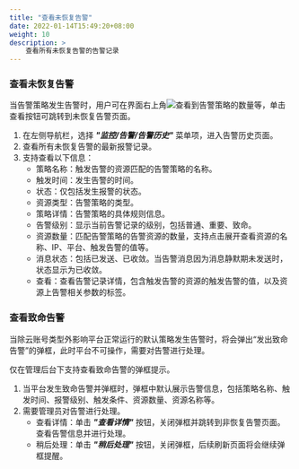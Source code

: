 ```yaml
---
title: "查看未恢复告警"
date: 2022-01-14T15:49:20+08:00
weight: 10
description: >
    查看所有未恢复告警的告警记录
---
```

### 查看未恢复告警

当告警策略发生告警时，用户可在界面右上角![](../../../images/alertpolicytip.png)查看到告警策略的数量等，单击查看按钮可跳转到未恢复告警页面。

1. 在左侧导航栏，选择 **_"监控/告警/告警历史"_** 菜单项，进入告警历史页面。
2. 查看所有未恢复告警的最新报警记录。
2. 支持查看以下信息：
    - 策略名称：触发告警的资源匹配的告警策略的名称。
    - 触发时间：发生告警的时间。
    - 状态：仅包括发生报警的状态。
    - 资源类型：告警策略的类型。
    - 策略详情：告警策略的具体规则信息。
    - 告警级别：显示当前告警记录的级别，包括普通、重要、致命。
    - 资源数量：匹配告警策略的告警资源的数量，支持点击展开查看资源的名称、IP、平台、触发告警的值等。
    - 消息状态：包括已发送、已收敛。当告警消息因为消息静默期未发送时，状态显示为已收敛。
    - 查看：查看告警记录详情，包含触发告警的资源的触发告警的值，以及资源上告警相关参数的标签。



### 查看致命告警

当除云账号类型外影响平台正常运行的默认策略发生告警时，将会弹出“发出致命告警”的弹框，此时平台不可操作，需要对告警进行处理。

仅在管理后台下支持查看致命告警的弹框提示。

1. 当平台发生致命告警并弹框时，弹框中默认展示告警信息，包括策略名称、触发时间、报警级别、触发条件、资源数量、资源名称等。
2. 需要管理员对告警进行处理。
    - 查看详情：单击 **_"查看详情"_** 按钮，关闭弹框并跳转到非恢复告警页面。查看告警信息并进行处理。
    - 稍后处理：单击 **_"稍后处理"_** 按钮，关闭弹框，后续刷新页面将会继续弹框提醒。

